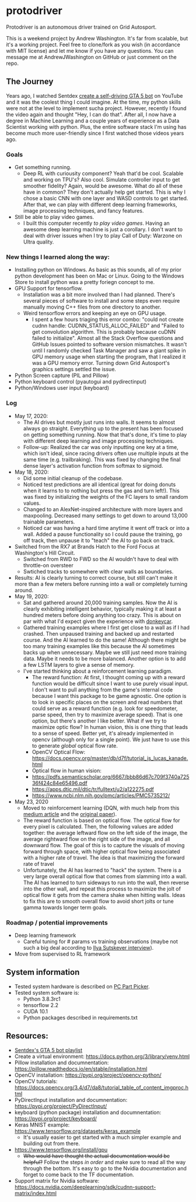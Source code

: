 # protodriver
Protodriver is an autonomous driver trained on Grid Autosport.  

This is a weekend project by Andrew Washington. It's far from scalable, but it's a working project. Feel free to clone/fork as you wish (in accordance with MIT license) and let me know if you have any questions. You can message me at AndrewJWashington on GitHub or just comment on the repo.  

## The Journey
Years ago, I watched Sentdex [create a self-driving GTA 5 bot](https://www.youtube.com/playlist?list=PLQVvvaa0QuDeETZEOy4VdocT7TOjfSA8a) on YouTube and it was the coolest thing I could imagine. At the time, my python skills were not at the level to implement sucha project. However, recently I found the video again and thought "Hey, I can do that". After all, I now have a degree in Machine Learning and a couple years of experience as a Data Scientist working with python. Plus, the entire software stack I'm using has become much more user-friendly since I first watched those videos years ago.  

### Goals
* Get something running.
  * Deep RL with curiousity component? Yeah that'd be cool. Scalable and working on TPU's? Also cool. Simulate controller input to get smoother fidelity? Again, would be awesome. What do all of these have in common? They don't actually help get started. This is why I chose a basic CNN with one layer and WASD controls to get started. After that, we can play with different deep learning frameworks, image processing techniques, and fancy features.
* Still be able to play video games. 
  * I built this computer recently _to play video games_. Having an awesome deep learning machine is just a corollary. I don't want to deal with driver issues when I try to play Call of Duty: Warzone on Ultra quality.

### New things I learned along the way:
* Installing python on Windows. As basic as this sounds, all of my prior python development has been on Mac or Linux. Going to the Windows Store to install python was a pretty foriegn concept to me.
* GPU Support for tensorflow. 
  * Installation was a bit more involved than I had planned. There's several pieces of software to install and some steps even require manually moving C++ files from one directory to another.
  * Weird tensorflow errors and keeping an eye on GPU usage. 
    * I spent a few hours triaging this error combo: "could not create cudnn handle: CUDNN_STATUS_ALLOC_FAILED" and "Failed to get convolution algorithm. This is probably because cuDNN failed to initialize". Almost all the Stack Overflow questions and GitHub Issues pointed to software version mismatches. It wasn't until I randomly checked Task Manager and saw a giant spike in GPU memory usage when starting the program, that I realized it was a GPU memory error. Turning down Grid Autosport's graphics settings settled the issue.
* Python Screen capture (PIL and Pillow)
* Python keyboard control (pyautogui and pydirectinput)
* Python/Windows user input (keyboard)

### Log
* May 17, 2020: 
  * The AI drives but mostly just runs into walls. It seems to almost always go straight. Everything up to the present has been focused on getting something running. Now that that's done, it's time to play with different deep learning and image processing techniques.
  * Follow-up: Realized the car was only inputting one key at a time, which isn't ideal, since racing drivers often use multiple inputs at the same time (e.g. trailbraking). This was fixed by changing the final dense layer's activation function from softmax to sigmoid.
 * May 18, 2020: 
   * Did some initial cleanup of the codebase. 
   * Noticed test predictions are all identical (great for doing donuts when it learns to to nothing but press the gas and turn left!). This was fixed by initializing the weights of the FC layers to small random values.
   * Changed to an AlexNet-inspired architecture with more layers and maxpooling. Decreased many settings to get down to around 13,000 trainable parameters.
   * Noticed car was having a hard time anytime it went off track or into a wall. Added a pause functionality so I could pause the training, go off track, then unpause it to "teach" the AI to go back on track.
  * Switched from the RX7 at Brands Hatch to the Ford Focus at Washington's Hill Circuit.
    * Switched from RWD to FWD so the AI wouldn't have to deal with throttle-on oversteer
    * Swtiched tracks to somewhere with clear walls as boundaries. 
  * Results: AI is clearly turning to correct course, but still can't make it more than a few meters before running into a wall or completely turning around.
* May 19, 2020: 
  * Sat and gathered around 20,000 training samples. Now the AI is clearly exhibiting intelligent behavior, typically making it at least a hundred meters before doing anything too crazy. This is about on par with what I'd expect given the experience with [donkeycar](https://github.com/autorope/donkeycar).
  * Gathered training examples where I first get close to a wall as if I had crashed. Then unpaused training and backed up and restarted course. And the AI learned to do the same! Although there might be too many training examples like this because the AI sometimes backs up when unnecessary. Maybe we still just need more training data. Maybe it needs to be more balanced. Another option is to add a few LSTM layers to give a sense of memory. 
  * I've started thinking about a reinforcement learning paradigm.
    * The reward function: At first, I thought coming up with a reward function would be difficult since I want to use purely visual input. I don't want to pull anything from the game's internal code because I want this package to be game agnostic. One option is to look in specific places on the screen and read numbers that could serve as a reward function (e.g. look for speedometer, parse speed, then try to maximize average speed). That is one option, but there's another I like better. What if we try to maximize optic flow? In human vision, this is one thing that leads to a sense of speed. Better yet, it's already implemented in opencv (although only for a single point). We just have to use this to generate _global_ optical flow rate.
    * OpenCV Optical Flow: https://docs.opencv.org/master/db/d7f/tutorial_js_lucas_kanade.html
    * Optical flow in human vision:
    * https://pdfs.semanticscholar.org/6667/bbb86d67c709f3740a72536f424c84e65496.pdf
    * https://apps.dtic.mil/dtic/tr/fulltext/u2/a122275.pdf
    * https://www.ncbi.nlm.nih.gov/pmc/articles/PMC5735212/
* May 23, 2020
  * Moved to reinforcement learning (DQN, with much help from this [medium article](https://towardsdatascience.com/reinforcement-learning-w-keras-openai-dqns-1eed3a5338c) and the [original paper](https://arxiv.org/abs/1312.5602)). 
  * The reward function is based on optical flow. The optical flow for every pixel is calculated. Then, the following values are added together: the average leftward flow on the left side of the image, the average rightward flow on the right side of the image, and all downward flow. The goal of this is to capture the visuals of moving forward through space, with higher optical flow being associated with a higher rate of travel. The idea is that maximizing the forward rate of travel
  * Unfortunately, the AI has learned to "hack" the system. There is a very large overall optical flow that comes from slamming into a wall. The AI has learned to turn sideways to run into the wall, then reverse into the other wall, and repeat this process to maximize the jolt of optical flow it gets from the camera shake when hitting walls. Ideas to fix this are to smooth overall flow to avoid short jolts or tune gamma towards longer term goals.

### Roadmap / potential improvements
* Deep learning framework
  * Careful tuning for # params vs training observations (maybe not such a big deal according to [Ilya Sutskever interview](https://www.google.com/url?sa=t&rct=j&q=&esrc=s&source=web&cd=1&cad=rja&uact=8&ved=2ahUKEwjiyKzzucHpAhUYvp4KHfrWB2sQwqsBMAB6BAgLEAQ&url=https%3A%2F%2Fwww.youtube.com%2Fwatch%3Fv%3D13CZPWmke6A&usg=AOvVaw25mG2LHpq2cv6JhvqITHRa)).
* Move from supervised to RL framework

## System information
* Tested system hardware is described on [PC Part Picker](https://pcpartpicker.com/list/bjXFyk).  
* Tested system software is:
  * Python 3.8.3rc1
  * tensorflow 2.2
  * CUDA 10.1
  * Python packages described in requirements.txt

## Resources:
* [Sentdex's GTA 5 bot playlist](https://www.youtube.com/playlist?list=PLQVvvaa0QuDeETZEOy4VdocT7TOjfSA8a)
* Create a virtual environment: https://docs.python.org/3/library/venv.html
* Pillow installation and documnentation: https://pillow.readthedocs.io/en/stable/installation.html
* OpenCV installation: https://pypi.org/project/opencv-python/
* OpenCV tutorials: https://docs.opencv.org/3.4/d7/da8/tutorial_table_of_content_imgproc.html
* PyDirectInput installation and documnentation: https://pypi.org/project/PyDirectInput/
* keyboard (python package) installation and documnentation: https://pypi.org/project/keyboard/
* Keras MNIST example: https://www.tensorflow.org/datasets/keras_example
  * It's usually easier to get started with a much simpler example and building out from there.
* https://www.tensorflow.org/install/gpu
  * ~~Who would have thought the actual documentation would be helpful?~~ Follow the steps _in order_ and make sure to read all the way through the bottom. It's easy to go to the Nvidia documentation and forget to come back to the TF documentation.
* Support matrix for Nvidia software: https://docs.nvidia.com/deeplearning/sdk/cudnn-support-matrix/index.html
